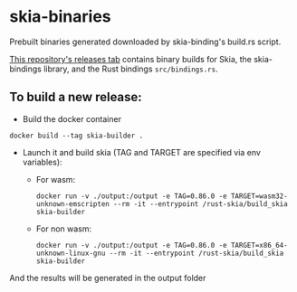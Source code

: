 # skia-binaries
Prebuilt binaries generated downloaded by skia-binding's build.rs script.

[This repository's releases tab](https://github.com/penpot/skia-binaries/releases) contains binary builds for Skia, the skia-bindings library, and the Rust bindings `src/bindings.rs`. 

## To build a new release:
* Build the docker container
```
docker build --tag skia-builder .
```

* Launch it and build skia (TAG and TARGET are specified via env variables):

    - For wasm:
        ```
        docker run -v ./output:/output -e TAG=0.86.0 -e TARGET=wasm32-unknown-emscripten --rm -it --entrypoint /rust-skia/build_skia skia-builder
        ```
    - For non wasm:
        ```
        docker run -v ./output:/output -e TAG=0.86.0 -e TARGET=x86_64-unknown-linux-gnu --rm -it --entrypoint /rust-skia/build_skia skia-builder
        ```

And the results will be generated in the output folder
